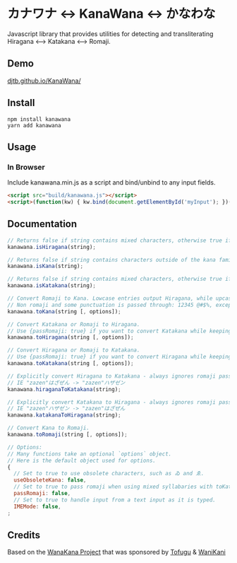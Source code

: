 カナワナ <-> KanaWana <-> かなわな
===============================

Javascript library that provides utilities for detecting and transliterating Hiragana &lt;--> Katakana &lt;--> Romaji.

## Demo
[djtb.github.io/KanaWana/](https://djtb.github.io/KanaWana/)

## Install
```shell
npm install kanawana
yarn add kanawana
```

## Usage

### In Browser
Include kanawana.min.js as a script and bind/unbind to any input fields.
```html
<script src="build/kanawana.js"></script>
<script>(function(kw) { kw.bind(document.getElementById('myInput'); })(window.kanawana)</script>
```

## Documentation

```javascript
// Returns false if string contains mixed characters, otherwise true if Hiragana.
kanawana.isHiragana(string);

// Returns false if string contains characters outside of the kana family, otherwise true if Hiragana and/or Katakana.
kanawana.isKana(string);

// Returns false if string contains mixed characters, otherwise true if Katakana.
kanawana.isKatakana(string);

// Convert Romaji to Kana. Lowcase entries output Hiragana, while upcase entries output Katakana.
// Non romaji and some punctuation is passed through: 12345 @#$%, except for .,[]{}()!?/ which become 。、「」｛｝（）！？・
kanawana.toKana(string [, options]);

// Convert Katakana or Romaji to Hiragana.
// Use {passRomaji: true} if you want to convert Katakana while keeping any romaji intact  
kanawana.toHiragana(string [, options]);

// Convert Hiragana or Romaji to Katakana.
// Use {passRomaji: true} if you want to convert Hiragana while keeping any romaji intact  
kanawana.toKatakana(string [, options]);

// Explicitly convert Hiragana to Katakana - always ignores romaji passed in
// IE "zazen"はざぜん -> "zazen"ハザゼン
kanawana.hiraganaToKatakana(string);

// Explicitly convert Katakana to Hiragana - always ignores romaji passed in
// IE "zazen"ハザゼン -> "zazen"はざぜん
kanawana.katakanaToHiragana(string);

// Convert Kana to Romaji.
kanawana.toRomaji(string [, options]);

// Options:
// Many functions take an optional `options` object.
// Here is the default object used for options.
{
  // Set to true to use obsolete characters, such as ゐ and ゑ.
  useObsoleteKana: false,
  // Set to true to pass romaji when using mixed syllabaries with toKatakana() or toHiragana(), such as "romaji is not かな"
  passRomaji: false,
  // Set to true to handle input from a text input as it is typed.
  IMEMode: false,
;
```

## Credits

Based on the [WanaKana Project](https://github.com/WaniKani/WanaKana) that was sponsored by [Tofugu](http://www.tofugu.com) & [WaniKani](http://www.wanikani.com)
